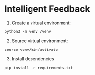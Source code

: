 # Intelligent Feedback

1. Create a virtual environment:
```
python3 -m venv /venv
```

2. Source virtual environment:
```
source venv/bin/activate
```

3. Install dependencies
```
pip install -r requirements.txt
```
